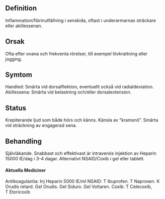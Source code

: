 ## Definition

Inflammation/fibrinutfällning i senskida, oftast i underarmarnas sträckare eller akillessenan.

## Orsak

Ofta efter ovana och frekventa rörelser, till exempel lövkrattning eller jogging.

## Symtom

Handled: Smärta vid dorsalflektion, eventuellt också vid radialdeviation. Akillessena: Smärta vid belastning och/eller dorsalextension.

## Status

Krepiterande ljud som både hörs och känns. Känsla av ”kramsnö”. Smärta vid sträckning av engagerad sena.

## Behandling

Självläkande. Snabbast och effektivast är intravenös injektion av Heparin 15000 IE/dag i 3–4 dagar. Alternativt NSAID/Coxib i gel eller tablett.

#### Aktuella Mediciner

Antikoagulantia: Inj Heparin 5000 IE/ml
NSAID: T Ibuprofen. T Naproxen. K Orudis retard. Gel Orudis. Gel Siduro. Gel Voltaren.
Coxib: T Celecoxib, T Etoricoxib 

